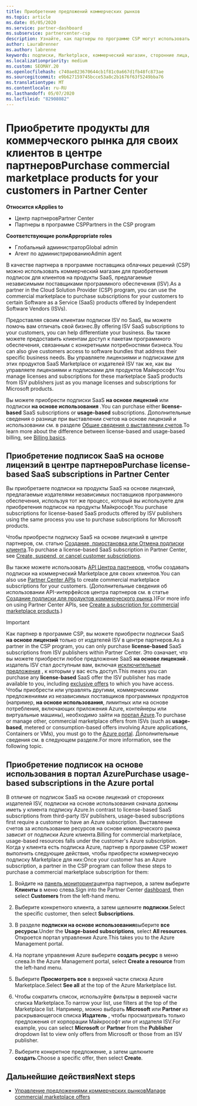```yaml
---
title: Приобретение предложений коммерческих рынков
ms.topic: article
ms.date: 05/05/2020
ms.service: partner-dashboard
ms.subservice: partnercenter-csp
description: Узнайте, как партнеры по программе CSP могут использовать магазин партнеров для покупки предложений SaaS от независимых поставщиков программного обеспечения (ISV).
author: LauraBrenner
ms.author: labrenne
keywords: подписки, Marketplace, коммерческий магазин, сторонние лица, независимые поставщики программного обеспечения, предложения SaaS, программа поставщика облачных решений, покупка предложения, приобретение подписки
ms.localizationpriority: medium
ms.custom: SEOMAY.20
ms.openlocfilehash: c740ae823670644cb1f81c0a667d1fb48fc873ae
ms.sourcegitcommit: e9b627159745bcce53a8c2b1676f63f5249bba76
ms.translationtype: MT
ms.contentlocale: ru-RU
ms.lasthandoff: 05/07/2020
ms.locfileid: "82908082"
---
```

# <a name="purchase-commercial-marketplace-products-for-your-customers-in-partner-center"></a><span data-ttu-id="42c14-104">Приобретите продукты для коммерческого рынка для своих клиентов в центре партнеров</span><span class="sxs-lookup"><span data-stu-id="42c14-104">Purchase commercial marketplace products for your customers in Partner Center</span></span>

<span data-ttu-id="42c14-105">**Относится к**</span><span class="sxs-lookup"><span data-stu-id="42c14-105">**Applies to**</span></span>

- <span data-ttu-id="42c14-106">Центр партнеров</span><span class="sxs-lookup"><span data-stu-id="42c14-106">Partner Center</span></span>
- <span data-ttu-id="42c14-107">Партнеры в программе CSP</span><span class="sxs-lookup"><span data-stu-id="42c14-107">Partners in the CSP program</span></span>

<span data-ttu-id="42c14-108">**Соответствующие роли**</span><span class="sxs-lookup"><span data-stu-id="42c14-108">**Appropriate roles**</span></span>

- <span data-ttu-id="42c14-109">Глобальный администратор</span><span class="sxs-lookup"><span data-stu-id="42c14-109">Global admin</span></span>
- <span data-ttu-id="42c14-110">Агент по администрированию</span><span class="sxs-lookup"><span data-stu-id="42c14-110">Admin agent</span></span>

<span data-ttu-id="42c14-111">В качестве партнера в программе поставщика облачных решений (CSP) можно использовать коммерческий магазин для приобретения подписок для клиентов на продукты SaaS, предлагаемые независимыми поставщиками программного обеспечения (ISV).</span><span class="sxs-lookup"><span data-stu-id="42c14-111">As a partner in the Cloud Solution Provider (CSP) program, you can use the commercial marketplace to purchase subscriptions for your customers to certain Software as a Service (SaaS) products offered by Independent Software Vendors (ISVs).</span></span> 

<span data-ttu-id="42c14-112">Предоставляя своим клиентам подписки ISV по SaaS, вы можете помочь вам отличать свой бизнес.</span><span class="sxs-lookup"><span data-stu-id="42c14-112">By offering ISV SaaS subscriptions to your customers, you can help differentiate your business.</span></span> <span data-ttu-id="42c14-113">Вы также можете предоставить клиентам доступ к пакетам программного обеспечения, связанным с конкретными потребностями бизнеса.</span><span class="sxs-lookup"><span data-stu-id="42c14-113">You can also give customers access to software bundles that address their specific business needs.</span></span> <span data-ttu-id="42c14-114">Вы управляете лицензиями и подписками для этих продуктов SaaS Marketplace от издателей ISV так же, как вы управляете лицензиями и подписками для продуктов Майкрософт.</span><span class="sxs-lookup"><span data-stu-id="42c14-114">You manage licenses and subscriptions for these marketplace SaaS products from ISV publishers just as you manage licenses and subscriptions for Microsoft products.</span></span>

<span data-ttu-id="42c14-115">Вы можете приобрести подписки SaaS **на основе лицензий** или подписки **на основе использования** .</span><span class="sxs-lookup"><span data-stu-id="42c14-115">You can purchase either **license-based** SaaS subscriptions or **usage-based** subscriptions.</span></span> <span data-ttu-id="42c14-116">Дополнительные сведения о разнице при выставлении счетов на основе лицензий и использовании см. в разделе [Общие сведения о выставлении счетов](billing-basics.md).</span><span class="sxs-lookup"><span data-stu-id="42c14-116">To learn more about the difference between license-based and usage-based billing, see [Billing basics](billing-basics.md).</span></span>

## <a name="purchase-license-based-saas-subscriptions-in-partner-center"></a><span data-ttu-id="42c14-117">Приобретение подписок SaaS на основе лицензий в центре партнеров</span><span class="sxs-lookup"><span data-stu-id="42c14-117">Purchase license-based SaaS subscriptions in Partner Center</span></span>

<span data-ttu-id="42c14-118">Вы приобретаете подписки на продукты SaaS на основе лицензий, предлагаемые издателями независимых поставщиков программного обеспечения, используя тот же процесс, который вы используете для приобретения подписок на продукты Майкрософт.</span><span class="sxs-lookup"><span data-stu-id="42c14-118">You purchase subscriptions for license-based SaaS products offered by ISV publishers using the same process you use to purchase subscriptions for Microsoft products.</span></span>

<span data-ttu-id="42c14-119">Чтобы приобрести подписку SaaS на основе лицензий в центре партнеров, см. статью [Создание, приостановка или Отмена подписки клиента](create-a-new-subscription.md#create-a-new-subscription).</span><span class="sxs-lookup"><span data-stu-id="42c14-119">To purchase a license-based SaaS subscription in Partner Center, see [Create, suspend, or cancel customer subscriptions](create-a-new-subscription.md#create-a-new-subscription).</span></span>

<span data-ttu-id="42c14-120">Вы также можете использовать [API Центра партнеров](https://docs.microsoft.com/partner-center/develop/), чтобы создавать подписки на коммерческий Marketplace для своих клиентов.</span><span class="sxs-lookup"><span data-stu-id="42c14-120">You can also use [Partner Center APIs](https://docs.microsoft.com/partner-center/develop/) to create commercial marketplace subscriptions for your customers.</span></span> <span data-ttu-id="42c14-121">(Дополнительные сведения об использовании API-интерфейсов центра партнеров см. в статье [Создание подписки для продуктов коммерческого рынка](https://docs.microsoft.com/partner-center/develop/create-subscription-azure-marketplace-products).)</span><span class="sxs-lookup"><span data-stu-id="42c14-121">(For more info on using Partner Center APIs, see [Create a subscription for commercial marketplace products](https://docs.microsoft.com/partner-center/develop/create-subscription-azure-marketplace-products).)</span></span>

>[!IMPORTANT]
> <span data-ttu-id="42c14-122">Как партнер в программе CSP, вы можете приобрести подписки SaaS **на основе лицензий** только от издателей ISV в центре партнеров.</span><span class="sxs-lookup"><span data-stu-id="42c14-122">As a partner in the CSP program, you can only purchase **license-based** SaaS subscriptions from ISV publishers within Partner Center.</span></span> <span data-ttu-id="42c14-123">Это означает, что вы можете приобрести любое предложение SaaS **на основе лицензий** . издатель ISV стал доступным вам, включая [исключительные предложения](csp-commercial-marketplace-discover.md#learn-about-marketplace-exclusive-offers) , к которым у вас есть доступ.</span><span class="sxs-lookup"><span data-stu-id="42c14-123">This means you can purchase any **license-based** SaaS offer the ISV publisher has made available to you, including [exclusive offers](csp-commercial-marketplace-discover.md#learn-about-marketplace-exclusive-offers) to which you have access.</span></span> <span data-ttu-id="42c14-124">Чтобы приобрести или управлять другими, коммерческими предложениями из независимых поставщиков программных продуктов (например, **на основе использования**, лимитных или на основе потребления, включающих приложения Azure, контейнеры или виртуальные машины), необходимо зайти на [портал Azure](https://portal.azure.com/).</span><span class="sxs-lookup"><span data-stu-id="42c14-124">To purchase or manage other, commercial marketplace offers from ISVs (such as **usage-based**, metered or consumption-based offers involving Azure applications, Containers or VMs), you must go to the [Azure portal](https://portal.azure.com/).</span></span> <span data-ttu-id="42c14-125">Дополнительные сведения см. в следующем разделе.</span><span class="sxs-lookup"><span data-stu-id="42c14-125">For more information, see the following topic.</span></span>

## <a name="purchase-usage-based-subscriptions-in-the-azure-portal"></a><span data-ttu-id="42c14-126">Приобретение подписок на основе использования в портал Azure</span><span class="sxs-lookup"><span data-stu-id="42c14-126">Purchase usage-based subscriptions in the Azure portal</span></span>

<span data-ttu-id="42c14-127">В отличие от подписок SaaS на основе лицензий от сторонних издателей ISV, подписки на основе использования сначала должны иметь у клиента подписку Azure.</span><span class="sxs-lookup"><span data-stu-id="42c14-127">In contrast to license-based SaaS subscriptions from third-party ISV publishers, usage-based subscriptions first require a customer to have an Azure subscription.</span></span> <span data-ttu-id="42c14-128">Выставление счетов за использование ресурсов на основе коммерческого рынка зависит от подписки Azure клиента.</span><span class="sxs-lookup"><span data-stu-id="42c14-128">Billing for commercial marketplace, usage-based resources falls under the customer's Azure subscription.</span></span> <span data-ttu-id="42c14-129">Когда у клиента есть подписка Azure, партнер в программе CSP может выполнить следующие действия, чтобы приобрести коммерческую подписку Marketplace для них:</span><span class="sxs-lookup"><span data-stu-id="42c14-129">Once your customer has an Azure subscription, a partner in the CSP program can follow these steps to purchase a commercial marketplace subscription for them:</span></span>

1. <span data-ttu-id="42c14-130">Войдите на [панель мониторинга](https://partner.microsoft.com/dashboard)центра партнеров, а затем выберите **Клиенты** в меню слева.</span><span class="sxs-lookup"><span data-stu-id="42c14-130">Sign into the Partner Center [dashboard](https://partner.microsoft.com/dashboard), then select **Customers** from the left-hand menu.</span></span>

2. <span data-ttu-id="42c14-131">Выберите конкретного клиента, а затем щелкните **подписки**.</span><span class="sxs-lookup"><span data-stu-id="42c14-131">Select the specific customer, then select **Subscriptions**.</span></span>  

3. <span data-ttu-id="42c14-132">В разделе **подписки на основе использования**выберите **все ресурсы**.</span><span class="sxs-lookup"><span data-stu-id="42c14-132">Under the **Usage-based subscriptions**, select **All resources**.</span></span> <span data-ttu-id="42c14-133">Откроется портал управления Azure.</span><span class="sxs-lookup"><span data-stu-id="42c14-133">This takes you to the Azure Management portal.</span></span>

4. <span data-ttu-id="42c14-134">На портале управления Azure выберите **создать ресурс** в меню слева.</span><span class="sxs-lookup"><span data-stu-id="42c14-134">In the Azure Management portal, select **Create a resource** from the left-hand menu.</span></span>

5. <span data-ttu-id="42c14-135">Выберите **Просмотреть все** в верхней части списка Azure Marketplace.</span><span class="sxs-lookup"><span data-stu-id="42c14-135">Select **See all** at the top of the Azure Marketplace list.</span></span>

6. <span data-ttu-id="42c14-136">Чтобы сократить список, используйте фильтры в верхней части списка Marketplace.</span><span class="sxs-lookup"><span data-stu-id="42c14-136">To narrow your list, use filters at the top of the Marketplace list.</span></span> <span data-ttu-id="42c14-137">Например, можно выбрать **Microsoft** или **Partner** из раскрывающегося списка **Издатель** , чтобы просматривать только предложения от корпорации Майкрософт или от издателя ISV.</span><span class="sxs-lookup"><span data-stu-id="42c14-137">For example, you can select **Microsoft** or **Partner** from the **Publisher** dropdown list to view only offers from Microsoft or those from an ISV publisher.</span></span>

7. <span data-ttu-id="42c14-138">Выберите конкретное предложение, а затем щелкните **создать**.</span><span class="sxs-lookup"><span data-stu-id="42c14-138">Choose a specific offer, then select **Create**.</span></span>

## <a name="next-steps"></a><span data-ttu-id="42c14-139">Дальнейшие действия</span><span class="sxs-lookup"><span data-stu-id="42c14-139">Next steps</span></span>

- [<span data-ttu-id="42c14-140">Управление предложениями коммерческих рынков</span><span class="sxs-lookup"><span data-stu-id="42c14-140">Manage commercial marketplace offers</span></span>](csp-commercial-marketplace-purchase.md)